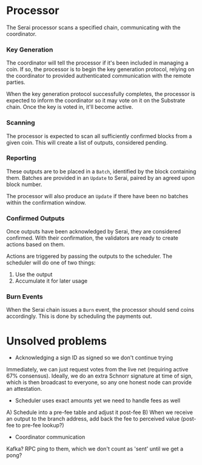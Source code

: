 # Processor

The Serai processor scans a specified chain, communicating with the coordinator.

### Key Generation

The coordinator will tell the processor if it's been included in managing a
coin. If so, the processor is to begin the key generation protocol, relying on
the coordinator to provided authenticated communication with the remote parties.

When the key generation protocol successfully completes, the processor is
expected to inform the coordinator so it may vote on it on the Substrate chain.
Once the key is voted in, it'll become active.

### Scanning

The processor is expected to scan all sufficiently confirmed blocks from a given
coin. This will create a list of outputs, considered pending.

### Reporting

These outputs are to be placed in a `Batch`, identified by the block containing
them. Batches are provided in an `Update` to Serai, paired by an agreed upon
block number.

The processor will also produce an `Update` if there have been no batches within
the confirmation window.

### Confirmed Outputs

Once outputs have been acknowledged by Serai, they are considered confirmed.
With their confirmation, the validators are ready to create actions based on
them.

Actions are triggered by passing the outputs to the scheduler. The scheduler
will do one of two things:

1) Use the output
2) Accumulate it for later usage

### Burn Events

When the Serai chain issues a `Burn` event, the processor should send coins
accordingly. This is done by scheduling the payments out.

# Unsolved problems

- Acknowledging a sign ID as signed so we don't continue trying

Immediately, we can just request votes from the live net (requiring active
67% consensus). Ideally, we do an extra Schnorr signature at time of sign,
which is then broadcast to everyone, so any one honest node can provide an
attestation.

- Scheduler uses exact amounts yet we need to handle fees as well

A) Schedule into a pre-fee table and adjust it post-fee
B) When we receive an output to the branch address, add back the fee to
   perceived value (post-fee to pre-fee lookup?)

- Coordinator communication

Kafka? RPC ping to them, which we don't count as 'sent' until we get a pong?
